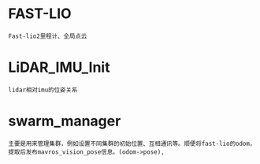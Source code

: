 # FAST-LIO
    Fast-lio2里程计、全局点云
# LiDAR_IMU_Init 
    lidar相对imu的位姿关系
# swarm_manager
    主要是用来管理集群，例如设置不同集群的初始位置、互相通讯等。顺便将fast-lio的odom，提取后发布mavros_vision_pose信息。(odom->pose), 

